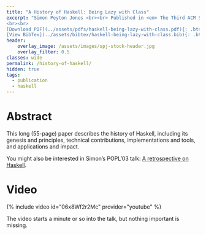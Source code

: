 ```yaml
---
title: "A History of Haskell: Being Lazy with Class"
excerpt: "Simon Peyton Jones <br><br> Published in <em> The Third ACM SIGPLAN History of Programming Languages Conference (HOPL-III) </em>
<br><br>
[Download PDF](../assets/pdfs/haskell-being-lazy-with-class.pdf){: .btn .btn--info ..btn--x-large}
[View BibTex](../assets/bibtex/haskell-being-lazy-with-class.bib){: .btn .btn--info ..btn--x-large}"
header:
    overlay_image: /assets/images/spj-stock-header.jpg
    overlay_filter: 0.5
classes: wide
permalink: /history-of-haskell/
hidden: true 
tags:
  - publication
  - haskell
---
```


# Abstract
This long (55-page) paper describes the history of Haskell, including its genesis and principles, technical contributions, implementations and tools, and applications and impact.

You might also be interested in Simon’s POPL’03 talk: [A retrospective on Haskell](../wearing-the-hair-shirt).

# Video

{% include video id="06x8Wf2r2Mc" provider="youtube" %}

The video starts a minute or so into the talk, but nothing important is missing.
